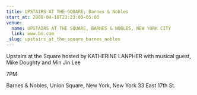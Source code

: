```yaml
---
title: UPSTAIRS AT THE SQUARE, Barnes & Nobles
start_at: 2008-04-10T23:23:00-05:00
venue:
  name: UPSTAIRS AT THE SQUARE, BARNES & NOBLES, NEW YORK CITY
  link: www.bn.com
_slug: upstairs_at_the_square_barnes_nobles
---
```


Upstairs at the Square
hosted by KATHERINE LANPHER
with musical guest, Mike Doughty
and Min Jin Lee

7PM

Barnes & Nobles, Union Square, New York, New York
33 East 17th St.
